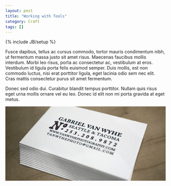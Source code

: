 ```yaml
---
layout: post
title: "Working with Tools"
category: Craft
tags: []
---
```

{% include JB/setup %}

Fusce dapibus, tellus ac cursus commodo, tortor mauris condimentum nibh, ut fermentum massa justo sit amet risus. Maecenas faucibus mollis interdum. Morbi leo risus, porta ac consectetur ac, vestibulum at eros. Vestibulum id ligula porta felis euismod semper. Duis mollis, est non commodo luctus, nisi erat porttitor ligula, eget lacinia odio sem nec elit. Cras mattis consectetur purus sit amet fermentum.

Donec sed odio dui. Curabitur blandit tempus porttitor. Nullam quis risus eget urna mollis ornare vel eu leo. Donec id elit non mi porta gravida at eget metus.

<img src="assets/images/pic.jpg" />
